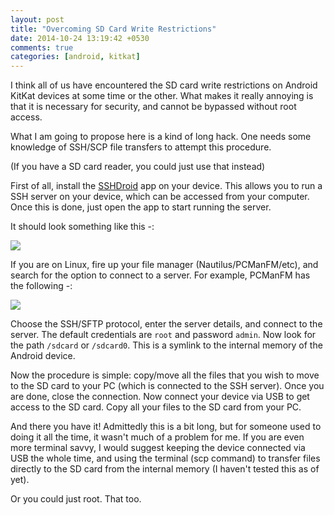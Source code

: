 ```yaml
---
layout: post
title: "Overcoming SD Card Write Restrictions"
date: 2014-10-24 13:19:42 +0530
comments: true
categories: [android, kitkat] 
---
```


I think all of us have encountered the SD card write restrictions on Android 
KitKat devices at some time or the other. What makes it really annoying is that
it is necessary for security, and cannot be bypassed without root access.

<!--more-->

What I am going to propose here is a kind of long hack. One needs some knowledge
of SSH/SCP file transfers to attempt this procedure.

(If you have a SD card reader, you could just use that instead)

First of all, install the [SSHDroid](https://play.google.com/store/apps/details?id=berserker.android.apps.sshdroid&hl=en) app on your device.
This allows you to run a SSH server on your device, which can be accessed from
your computer. Once this is done, just open the app to start running the server.

It should look something like this -:

<img src="{{ root_url }}/images/sshdroid.png"/>

If you are on Linux, fire up your file manager (Nautilus/PCManFM/etc), and search
for the option to connect to a server. For example, PCManFM has the following -:

<img src="{{ root_url }}/images/pcmanfm.png"/>

Choose the SSH/SFTP protocol, enter the server details, and connect to the server.
The default credentials are `root` and password `admin`. Now look for the path
`/sdcard` or `/sdcard0`. This is a symlink to the internal memory of the Android
device.

Now the procedure is simple: copy/move all the files that you wish to move to the SD
card to your PC (which is connected to the SSH server). Once you are done, close
the connection. Now connect your device via USB to get access to the SD card.
Copy all your files to the SD card from your PC.

And there you have it! Admittedly this is a bit long, but for someone used to
doing it all the time, it wasn't much of a problem for me. If you are even more
terminal savvy, I would suggest keeping the device connected via USB the whole
time, and using the terminal (scp command) to transfer files directly to the SD
card from the internal memory (I haven't tested this as of yet).

Or you could just root. That too.


